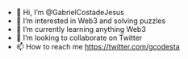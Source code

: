 - 👋 Hi, I’m @GabrielCostadeJesus
- 👀 I’m interested in Web3 and solving puzzles
- 🌱 I’m currently learning anything Web3
- 💞️ I’m looking to collaborate on Twitter
- 📫 How to reach me https://twitter.com/gcodesta

